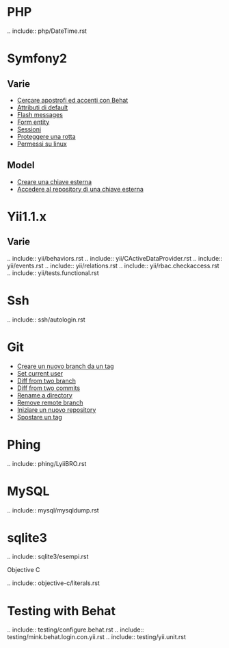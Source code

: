 PHP
===

.. include:: php/DateTime.rst

Symfony2
========

Varie
-----

 - [Cercare apostrofi ed accenti con Behat](https://github.com/sensorario/LyiiBRO/blob/master/symfony2/behat.apici.rst)
 - [Attributi di default](https://github.com/sensorario/LyiiBRO/blob/master/symfony2/entity.defaults.values.rst)
 - [Flash messages](https://github.com/sensorario/LyiiBRO/blob/master/symfony2/flash.messages.rst)
 - [Form entity](https://github.com/sensorario/LyiiBRO/blob/master/symfony2/form.entity.rst)
 - [Sessioni](https://github.com/sensorario/LyiiBRO/blob/master/symfony2/sessioni.rst)
 - [Proteggere una rotta](https://github.com/sensorario/LyiiBRO/blob/master/symfony2/sicurezza.rotte.rst)
 - [Permessi su linux](https://github.com/sensorario/LyiiBRO/blob/master/symfony2/start.on.linux.rst)

Model
-----

 - [Creare una chiave esterna](https://github.com/sensorario/LyiiBRO/blob/master/symfony2/model.chiavi.esterne.rst)
 - [Accedere al repository di una chiave esterna](https://github.com/sensorario/LyiiBRO/blob/master/symfony2/model.repository.related.entity.rst)

Yii1.1.x
========

Varie
-----

.. include:: yii/behaviors.rst
.. include:: yii/CActiveDataProvider.rst
.. include:: yii/events.rst
.. include:: yii/relations.rst
.. include:: yii/rbac.checkaccess.rst
.. include:: yii/tests.functional.rst

Ssh
===
.. include:: ssh/autologin.rst


Git
===

 - [Creare un nuovo branch da un tag](https://github.com/sensorario/LyiiBRO/blob/master/git/branch.from.tag.rst)
 - [Set current user](https://github.com/sensorario/LyiiBRO/blob/master/git/current.user.rst)
 - [Diff from two branch](https://github.com/sensorario/LyiiBRO/blob/master/git/diff.from.two.branch.rst)
 - [Diff from two commits](https://github.com/sensorario/LyiiBRO/blob/master/git/diff.from.two.commit.rst)
 - [Rename a directory](https://github.com/sensorario/LyiiBRO/blob/master/git/directory.rename.rst)
 - [Remove remote branch](https://github.com/sensorario/LyiiBRO/blob/master/git/remove.remote.tag.rst)
 - [Iniziare un nuovo repository](https://github.com/sensorario/LyiiBRO/blob/master/git/start.rst)
 - [Spostare un tag](https://github.com/sensorario/LyiiBRO/blob/master/git/tag.move.rst)

Phing
=====

.. include:: phing/LyiiBRO.rst

MySQL
=====

.. include:: mysql/mysqldump.rst

sqlite3
=======

.. include:: sqlite3/esempi.rst

Objective C

.. include:: objective-c/literals.rst

Testing with Behat
==================

.. include:: testing/configure.behat.rst
.. include:: testing/mink.behat.login.con.yii.rst
.. include:: testing/yii.unit.rst
